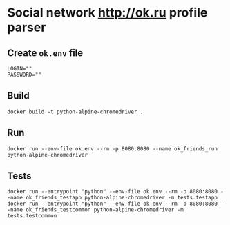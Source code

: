 # Social network http://ok.ru profile parser

## Create `ok.env` file

```
LOGIN=""
PASSWORD=""
```

## Build

```
docker build -t python-alpine-chromedriver .
```

## Run

```
docker run --env-file ok.env --rm -p 8080:8080 --name ok_friends_run python-alpine-chromedriver
```

## Tests

```
docker run --entrypoint "python" --env-file ok.env --rm -p 8080:8080 --name ok_friends_testapp python-alpine-chromedriver -m tests.testapp
docker run --entrypoint "python" --env-file ok.env --rm -p 8080:8080 --name ok_friends_testcommon python-alpine-chromedriver -m tests.testcommon
```
